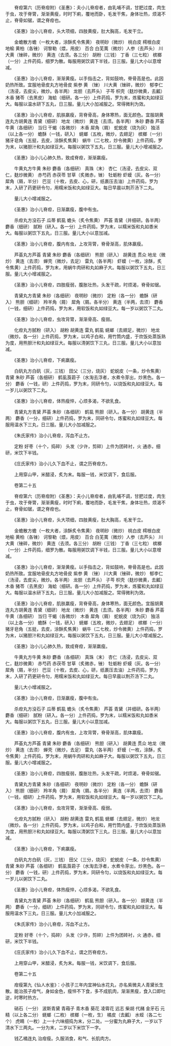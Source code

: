 <!-- { "loadSidebar": true } -->
　　脊疳第六（历脊疳附）《圣惠》：夫小儿脊疳者，由乳哺不调，甘肥过度，肉生于虫，攻于脊膂，渐渐黄瘦，时时下痢，覆地而卧，毛发干焦，身体壮热，烦渴不止，脊骨如锯，谓之脊疳也。

　　《圣惠》治小儿脊疳，头大项细，四肢黄瘦，肚大胸高，毛发干立。

　　金蟾散方蟾（一枚大者，涂酥炙令焦黄） 夜明砂（微炒） 桃白皮 樗根白皮 地榆 黄柏（各锉） 诃黎勒（煨，用皮） 百合 白芜荑（微炒）人参（去芦头） 川大黄（锉碎，微炒） 黄连（去须。各三分） 胡粉（三钱） 丁香（三七粒） 槟榔（一分）上件药捣，细罗为散。每服用粥饮调下半钱，日三服。量儿大小以意增减。

　　《圣惠》治小儿脊疳，渐渐黄瘦。以手指击之，背如鼓响，脊骨高是也。此因奶热所致。宜服地骨皮丸方地骨皮 紫参 黄 （锉） 川大黄（锉碎，微炒） 郁李仁（汤浸，去皮尖，微炒。各半两） 龙胆（去芦头） 子芩 枳壳（麸炒微黄，去瓤） 木香 猪苓（去黑皮） 海蛤（细研。各一分）上件药捣，罗为末，炼蜜和丸如绿豆大。每服以温水研下五丸，日三服。量儿大小加减服之。常得微利为效。

　　《圣惠》治小儿脊疳，肌肤羸瘦，背脊骨高，身体寒热，面无颜色。宜服胡黄连丸方胡黄连 青黛（细研） 地龙（微炒） 黄连（去须。各半两） 朱砂 麝香 芦荟 牛黄（各细研） 当归 干蝎（各微炒） 木香 犀角（屑） 蛇蜕皮（烧为灰） 独活（以上各一分） 蟾酥（一钱，研入） 蜣螂（五枚，微炒，去翅足） 槟榔（一分） 猪牙皂角（五挺，去皮，涂酥炙焦黄） 蜗牛（二七枚，炒令微黄）上件药捣，罗为末，以猪胆汁和丸如绿豆大。每服以粥饮下五丸，日三服。量儿大小增减服之。

　　《圣惠》治小儿心肺久热，致成脊疳，渐渐羸瘦。

　　牛黄丸方牛黄 朱砂 麝香（各细研） 真珠（末） 杏仁（汤浸，去皮尖、双仁，麸炒微黄） 赤芍药 赤茯苓 甘草（炙微赤，锉） 牡蛎粉 虾蟆（灰。各一分） 犀角（屑，半分） 巴豆（十枚，去皮、心，研，纸裹压去油）上件药捣，罗为末，入研了药更研令匀，用糯米饭和丸如绿豆大。每日早晨以荆芥汤下二丸。

　　量儿大小增减服之。

　　《圣惠》治小儿脊疳，日渐羸瘦，腹中有虫。

　　杀疳丸方没石子 瓜蒂 鹤虱 蟾头（炙令焦黄） 芦荟 青黛（并细研。各半两） 麝香（细研） 腻粉（研入。各一分）上件药捣，罗为末，以糯米饭和丸如黍米大。每服以粥饮下五丸，日三服。量儿大小以意加减。

　　《圣惠》治小儿脊疳，腹内有虫，上攻背膂，脊骨渐高，肌体羸瘦。

　　芦荟丸方芦荟 青黛 朱砂 麝香（各细研） 熊胆（研入） 胡黄连 贯众 地龙（微炒） 黄连（去须） 蝉壳（微炒，去足） 雷丸（各半两） 虾蟆（一枚，涂酥，炙令焦黄）上件药捣，罗为末，用蜗牛肉研和丸如麻子大。每服以粥饮下五丸，日三服。量儿大小增减服之。

　　《圣惠》治小儿脊疳，四肢瘦弱，腹胀壮热，头发干疏，时烦渴，脊骨如锯。

　　青黛丸方青黛 朱砂（各细研） 夜明砂（微炒） 定粉（各一分） 蟾酥（研入） 熊胆（细研） 羚羊角（屑） 犀角（屑。各半分） 黄连（半两，去须） 麝香（一钱，细研）上件药捣，罗为末，用软饭和丸如绿豆大。每一岁以粥饮下二丸。

　　《圣惠》治小儿脊疳，虫攻背膂，渐渐骨高、瘦弱。

　　化疳丸方腻粉（研入） 胡粉 胡黄连 雷丸 鹤虱 蜣螂（去翅足，微炒） 地龙（微炒。各一分）上件药捣，罗为末，以鸡子白和，用竹筒内盛，于炊饭处蒸饭熟为度，用熊胆汁和丸如绿豆大。每服以清粥饮下三丸，日三服。量儿大小以意加减。

　　《圣惠》治小儿脊疳，下痢羸瘦。

　　白矾丸方白矾（灰，三钱） 田父（三分，烧灰） 蛇蜕皮（一条，炒令焦黄） 青黛 朱砂 芦荟（各细研） 鹤虱莨菪子（水淘去浮者，水煮令芽出，炒黑色。各一分） 麝香（一钱，研）上件药捣，罗为末，同研令匀，以烧饭和丸如绿豆大。每一岁儿以粥饮下二丸。

　　《圣惠》治小儿脊疳，体热瘦悴，心烦多渴，不欲乳食。

　　青黛丸方青黛 芦荟 朱砂（各细研） 鹤虱 熊胆（研入。各一分） 胡黄连（半两） 麝香（一分，细研）上件药捣，罗为末，同研令匀，炼蜜和丸如绿豆大。每服用温水下三丸，日三服。量儿大小加减服之。

　　《朱氏家传》治小儿脊疳，泻血不止方。

　　定粉 好枣（十个，捣碎） 头发（少许，剪碎）上件为团砖衬，火 通赤，细研，米饮下半钱。

　　《庄氏家传》治小儿久下血不止，谓之历脊疳方。

　　上用穿山甲，米醋浸，炙为末。每服一钱，米饮调下，食后服。

　　卷第二十五

　　脊疳第六（历脊疳附）《圣惠》：夫小儿脊疳者，由乳哺不调，甘肥过度，肉生于虫，攻于脊膂，渐渐黄瘦，时时下痢，覆地而卧，毛发干焦，身体壮热，烦渴不止，脊骨如锯，谓之脊疳也。

　　《圣惠》治小儿脊疳，头大项细，四肢黄瘦，肚大胸高，毛发干立。

　　金蟾散方蟾（一枚大者，涂酥炙令焦黄） 夜明砂（微炒） 桃白皮 樗根白皮 地榆 黄柏（各锉） 诃黎勒（煨，用皮） 百合 白芜荑（微炒）人参（去芦头） 川大黄（锉碎，微炒） 黄连（去须。各三分） 胡粉（三钱） 丁香（三七粒） 槟榔（一分）上件药捣，细罗为散。每服用粥饮调下半钱，日三服。量儿大小以意增减。

　　《圣惠》治小儿脊疳，渐渐黄瘦。以手指击之，背如鼓响，脊骨高是也。此因奶热所致。宜服地骨皮丸方地骨皮 紫参 黄 （锉） 川大黄（锉碎，微炒） 郁李仁（汤浸，去皮尖，微炒。各半两） 龙胆（去芦头） 子芩 枳壳（麸炒微黄，去瓤） 木香 猪苓（去黑皮） 海蛤（细研。各一分）上件药捣，罗为末，炼蜜和丸如绿豆大。每服以温水研下五丸，日三服。量儿大小加减服之。常得微利为效。

　　《圣惠》治小儿脊疳，肌肤羸瘦，背脊骨高，身体寒热，面无颜色。宜服胡黄连丸方胡黄连 青黛（细研） 地龙（微炒） 黄连（去须。各半两） 朱砂 麝香 芦荟 牛黄（各细研） 当归 干蝎（各微炒） 木香 犀角（屑） 蛇蜕皮（烧为灰） 独活（以上各一分） 蟾酥（一钱，研入） 蜣螂（五枚，微炒，去翅足） 槟榔（一分） 猪牙皂角（五挺，去皮，涂酥炙焦黄） 蜗牛（二七枚，炒令微黄）上件药捣，罗为末，以猪胆汁和丸如绿豆大。每服以粥饮下五丸，日三服。量儿大小增减服之。

　　《圣惠》治小儿心肺久热，致成脊疳，渐渐羸瘦。

　　牛黄丸方牛黄 朱砂 麝香（各细研） 真珠（末） 杏仁（汤浸，去皮尖、双仁，麸炒微黄） 赤芍药 赤茯苓 甘草（炙微赤，锉） 牡蛎粉 虾蟆（灰。各一分） 犀角（屑，半分） 巴豆（十枚，去皮、心，研，纸裹压去油）上件药捣，罗为末，入研了药更研令匀，用糯米饭和丸如绿豆大。每日早晨以荆芥汤下二丸。

　　量儿大小增减服之。

　　《圣惠》治小儿脊疳，日渐羸瘦，腹中有虫。

　　杀疳丸方没石子 瓜蒂 鹤虱 蟾头（炙令焦黄） 芦荟 青黛（并细研。各半两） 麝香（细研） 腻粉（研入。各一分）上件药捣，罗为末，以糯米饭和丸如黍米大。每服以粥饮下五丸，日三服。量儿大小以意加减。

　　《圣惠》治小儿脊疳，腹内有虫，上攻背膂，脊骨渐高，肌体羸瘦。

　　芦荟丸方芦荟 青黛 朱砂 麝香（各细研） 熊胆（研入） 胡黄连 贯众 地龙（微炒） 黄连（去须） 蝉壳（微炒，去足） 雷丸（各半两） 虾蟆（一枚，涂酥，炙令焦黄）上件药捣，罗为末，用蜗牛肉研和丸如麻子大。每服以粥饮下五丸，日三服。量儿大小增减服之。

　　《圣惠》治小儿脊疳，四肢瘦弱，腹胀壮热，头发干疏，时烦渴，脊骨如锯。

　　青黛丸方青黛 朱砂（各细研） 夜明砂（微炒） 定粉（各一分） 蟾酥（研入） 熊胆（细研） 羚羊角（屑） 犀角（屑。各半分） 黄连（半两，去须） 麝香（一钱，细研）上件药捣，罗为末，用软饭和丸如绿豆大。每一岁以粥饮下二丸。

　　《圣惠》治小儿脊疳，虫攻背膂，渐渐骨高、瘦弱。

　　化疳丸方腻粉（研入） 胡粉 胡黄连 雷丸 鹤虱 蜣螂（去翅足，微炒） 地龙（微炒。各一分）上件药捣，罗为末，以鸡子白和，用竹筒内盛，于炊饭处蒸饭熟为度，用熊胆汁和丸如绿豆大。每服以清粥饮下三丸，日三服。量儿大小以意加减。

　　《圣惠》治小儿脊疳，下痢羸瘦。

　　白矾丸方白矾（灰，三钱） 田父（三分，烧灰） 蛇蜕皮（一条，炒令焦黄） 青黛 朱砂 芦荟（各细研） 鹤虱莨菪子（水淘去浮者，水煮令芽出，炒黑色。各一分） 麝香（一钱，研）上件药捣，罗为末，同研令匀，以烧饭和丸如绿豆大。每一岁儿以粥饮下二丸。

　　《圣惠》治小儿脊疳，体热瘦悴，心烦多渴，不欲乳食。

　　青黛丸方青黛 芦荟 朱砂（各细研） 鹤虱 熊胆（研入。各一分） 胡黄连（半两） 麝香（一分，细研）上件药捣，罗为末，同研令匀，炼蜜和丸如绿豆大。每服用温水下三丸，日三服。量儿大小加减服之。

　　《朱氏家传》治小儿脊疳，泻血不止方。

　　定粉 好枣（十个，捣碎） 头发（少许，剪碎）上件为团砖衬，火 通赤，细研，米饮下半钱。

　　《庄氏家传》治小儿久下血不止，谓之历脊疳方。

　　上用穿山甲，米醋浸，炙为末。每服一钱，米饮调下，食后服。

　　卷第二十五

　　疳瘦第九《仙人水鉴》：小孩子三年内宜神仙水花丸，亦名紫微夫人青黛长生散。能治孩子疳气，身如金色，瘦悴不下食，多不成肌肉，渐渐黑瘦，食入口即吐逆，时寒时热方。

　　硝石（一分） 波斯青黛 青葙子 青木香 葵花 凌霄花 远志 柴胡 代赭 金牙石 元精（以上各二分） 蜣螂（二枚） 槟榔（一枚，生） 橘皮（去瓤） 水蛭（各二七个） 虎睛（一枚）上一十六味细捣为末，分二处。一分蜜为丸麻子大，一岁以下清水下三两丸。一分为末，二岁以下米饮下一字。

　　钱乙橘连丸 治疳瘦。久服消食，和气、长肌肉方。

